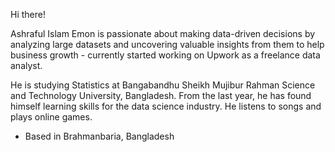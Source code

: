 Hi there!

Ashraful Islam Emon is passionate about making data-driven decisions by analyzing large datasets and uncovering valuable insights from them to help business growth - currently started working on Upwork as a freelance data analyst.

He is studying Statistics at Bangabandhu Sheikh Mujibur Rahman Science and Technology University, Bangladesh. From the last year, he has found himself learning skills for the data science industry. He listens to songs and plays online games. 

- Based in Brahmanbaria, Bangladesh

